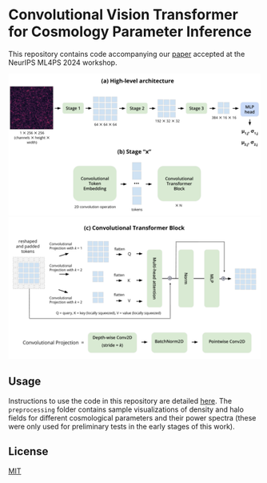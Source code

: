 # Convolutional Vision Transformer for Cosmology Parameter Inference

This repository contains code accompanying our [paper](TODO-ADD-arXiv-link) accepted at the NeurIPS ML4PS 2024 workshop.

![CvT-diagram-1](https://github.com/Yash-10/cvt-cosmo-inference/blob/main/figures/CvT_Diagram-1.png)
![CvT-diagram-2](https://github.com/Yash-10/cvt-cosmo-inference/blob/main/figures/CvT_Diagram-2.png)

## Usage
Instructions to use the code in this repository are detailed [here](https://github.com/Yash-10/cvt-cosmo-inference/blob/main/scripts/README.md). The `preprocessing` folder contains sample visualizations of density and halo fields for different cosmological parameters and their power spectra (these were only used for preliminary tests in the early stages of this work).

## License
[MIT](https://github.com/Yash-10/cvt-cosmo-inference/blob/main/LICENSE)
